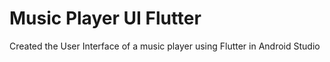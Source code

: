 # Music Player UI Flutter
 Created the User Interface of a music player using Flutter in Android Studio
